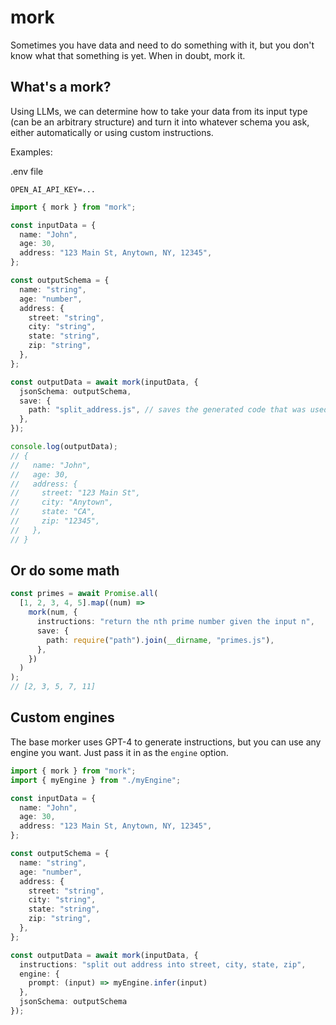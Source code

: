 # mork

Sometimes you have data and need to do something with it, but you don't know what that something is yet. When in doubt, mork it.

## What's a mork?

Using LLMs, we can determine how to take your data from its input type (can be an arbitrary structure) and turn it into whatever schema you ask, either automatically or using custom instructions.

Examples:

.env file

```.env
OPEN_AI_API_KEY=...
```

```typescript
import { mork } from "mork";

const inputData = {
  name: "John",
  age: 30,
  address: "123 Main St, Anytown, NY, 12345",
};

const outputSchema = {
  name: "string",
  age: "number",
  address: {
    street: "string",
    city: "string",
    state: "string",
    zip: "string",
  },
};

const outputData = await mork(inputData, {
  jsonSchema: outputSchema,
  save: {
    path: "split_address.js", // saves the generated code that was used to generate the output
  },
});

console.log(outputData);
// {
//   name: "John",
//   age: 30,
//   address: {
//     street: "123 Main St",
//     city: "Anytown",
//     state: "CA",
//     zip: "12345",
//   },
// }
```

## Or do some math

```typescript
const primes = await Promise.all(
  [1, 2, 3, 4, 5].map((num) =>
    mork(num, {
      instructions: "return the nth prime number given the input n",
      save: {
        path: require("path").join(__dirname, "primes.js"),
      },
    })
  )
);
// [2, 3, 5, 7, 11]
```

## Custom engines

The base morker uses GPT-4 to generate instructions, but you can use any engine you want. Just pass it in as the `engine` option.

```typescript
import { mork } from "mork";
import { myEngine } from "./myEngine";

const inputData = {
  name: "John",
  age: 30,
  address: "123 Main St, Anytown, NY, 12345",
};

const outputSchema = {
  name: "string",
  age: "number",
  address: {
    street: "string",
    city: "string",
    state: "string",
    zip: "string",
  },
};

const outputData = await mork(inputData, {
  instructions: "split out address into street, city, state, zip",
  engine: {
    prompt: (input) => myEngine.infer(input)
  },
  jsonSchema: outputSchema
});
```
